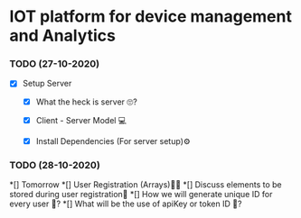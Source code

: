 # IOT platform for device management and Analytics

### TODO  (27-10-2020)

*[x] Setup Server
    *[x] What the heck is server 🙄?
    *[x] Client - Server Model 💻
    *[x] Install Dependencies (For server setup)⚙


### TODO  (28-10-2020)
*[] Tomorrow
    *[] User Registration (Arrays)🧑👩
    *[] Discuss elements to be stored during user registration📃
    *[] How we will generate unique ID for every user 🥱?
    *[] What will be the use of apiKey or token ID 🤔?

